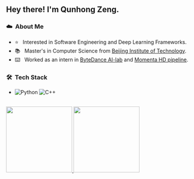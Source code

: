 <h2> Hey there! I'm Qunhong Zeng.</h2>

<h3> ☁️ &nbsp;About Me </h3>

- ⭐️ &nbsp; Interested in Software Engineering and Deep Learning Frameworks.
- 📚 &nbsp; Master's in Computer Science from [Beijing Institute of Technology](https://www.bit.edu.cn).
- ⌨️ &nbsp; Worked as an intern in [ByteDance AI-lab](https://www.bytedance.com/en/) and [Momenta HD pipeline](https://www.momenta.cn).

<h3> 🛠 &nbsp;Tech Stack</h3>

-
  ![Python](https://img.shields.io/badge/-Python-333333?style=flat&logo=python)
  ![C++](https://img.shields.io/badge/-C++-333333?style=flat&logo=C%2B%2B&logoColor=00599C)

<br/>

<a href="https://github.com/0x404">
  <img height="180em" src="https://github-readme-stats.vercel.app/api?username=0x404&theme=buefy&show_icons=true" />
  <img height="180em" src="https://github-readme-stats.vercel.app/api/top-langs/?username=0x404&theme=buefy&layout=compact" />
</a>


